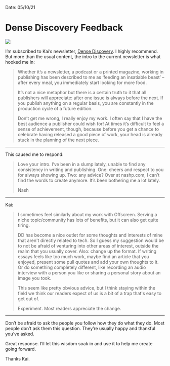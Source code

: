 
Date: 05/10/21

# Dense Discovery Feedback

![](https://www.densediscovery.com/archive/137/head.jpg)

I’m subscribed to Kai’s newsletter, [Dense Discovery](https://www.densediscovery.com/). I highly recommend. But more than the usual content, the intro to the current newsletter is what hooked me in:

> Whether it’s a newsletter, a podcast or a printed magazine, working in publishing has been described to me as ‘feeding an insatiable beast’ – after every meal, you immediately start looking for more food.
>  
> It’s not a nice metaphor but there is a certain truth to it that all publishers will appreciate: after one issue is always before the next. If you publish anything on a regular basis, you are constantly in the production cycle of a future edition.
>  
> Don’t get me wrong, I really enjoy my work. I often say that I have the best audience a publisher could wish for! At times it’s difficult to feel a sense of achievement, though, because before you get a chance to celebrate having released a good piece of work, your head is already stuck in the planning of the next piece.

---- 

This caused me to respond:

> Love your intro. I’ve been in a slump lately, unable to find any consistency in writing and publishing. One: cheers and respect to you for always showing up. Two: any advice? Over at nashp.com, I can’t find the words to create anymore. It’s been bothering me a lot lately.
> 
> Nash

---- 

Kai:

> I sometimes feel similarly about my work with Offscreen. Serving a niche topic/community has lots of benefits, but it can also get quite tiring.
> 
> DD has become a nice outlet for some thoughts and interests of mine that aren't directly related to tech. So I guess my suggestion would be to not be afraid of venturing into other areas of interest, outside the realm that you usually cover. Also: change up the format. If writing essays feels like too much work, maybe find an article that you enjoyed, present some pull quotes and add your own thoughts to it. Or do something completely different, like recording an audio interview with a person you like or sharing a personal story about an image you took.
>  
> This seem like pretty obvious advice, but I think staying within the field we think our readers expect of us is a bit of a trap that's easy to get out of.
> 
> Experiment. Most readers appreciate the change.

---- 

Don’t be afraid to ask the people you follow how they do what they do. Most people don’t ask them this question. They’re usually happy and thankful you’ve asked.

Great response. I’ll let this wisdom soak in and use it to help me create going forward.

Thanks Kai. 
